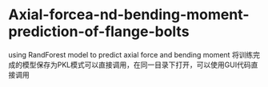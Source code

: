 # Axial-forcea-nd-bending-moment-prediction-of-flange-bolts
using RandForest model to predict axial force and bending moment
将训练完成的模型保存为PKL模式可以直接调用，在同一目录下打开，可以使用GUI代码直接调用
